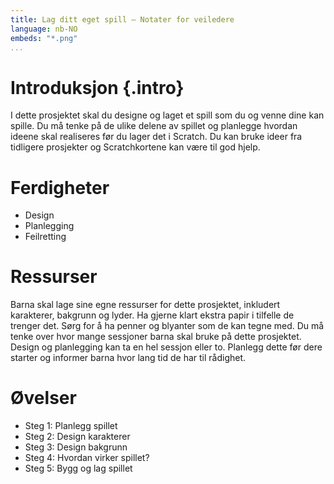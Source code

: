 ```yaml
---
title: Lag ditt eget spill — Notater for veiledere
language: nb-NO
embeds: "*.png"
...
```


# Introduksjon {.intro}
I dette prosjektet skal du designe og laget et spill som du og venne dine kan spille. Du må tenke på de ulike delene av spillet og planlegge hvordan ideene skal realiseres før du lager det i Scratch. Du kan bruke ideer fra tidligere prosjekter og Scratchkortene kan være til god hjelp.

# Ferdigheter
* Design
* Planlegging
* Feilretting

# Ressurser
Barna skal lage sine egne ressurser for dette prosjektet, inkludert karakterer, bakgrunn og lyder. Ha gjerne klart ekstra papir i tilfelle de trenger det. Sørg for å ha penner og blyanter som de kan tegne med. Du må tenke over hvor mange sessjoner barna skal bruke på dette prosjektet. Design og planlegging kan ta en hel sessjon eller to. Planlegg dette før dere starter og informer barna hvor lang tid de har til rådighet.

# Øvelser
* Steg 1: Planlegg spillet
* Steg 2: Design karakterer
* Steg 3: Design bakgrunn
* Steg 4: Hvordan virker spillet?
* Steg 5: Bygg og lag spillet


